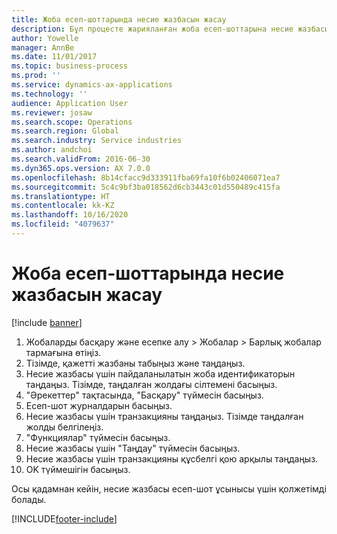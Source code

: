 ```yaml
---
title: Жоба есеп-шоттарында несие жазбасын жасау
description: Бұл процесте жарияланған жоба есеп-шоттарына несие жазбасын жасау жолы көрсетіледі.
author: Yowelle
manager: AnnBe
ms.date: 11/01/2017
ms.topic: business-process
ms.prod: ''
ms.service: dynamics-ax-applications
ms.technology: ''
audience: Application User
ms.reviewer: josaw
ms.search.scope: Operations
ms.search.region: Global
ms.search.industry: Service industries
ms.author: andchoi
ms.search.validFrom: 2016-06-30
ms.dyn365.ops.version: AX 7.0.0
ms.openlocfilehash: 8b14cfacc9d333911fba69fa10f6b02406071ea7
ms.sourcegitcommit: 5c4c9bf3ba018562d6cb3443c01d550489c415fa
ms.translationtype: HT
ms.contentlocale: kk-KZ
ms.lasthandoff: 10/16/2020
ms.locfileid: "4079637"
---
```

# <a name="create-a-credit-note-on-project-invoices"></a>Жоба есеп-шоттарында несие жазбасын жасау

[!include [banner](../../includes/banner.md)]

1. Жобаларды басқару және есепке алу > Жобалар > Барлық жобалар тармағына өтіңіз. 
2. Тізімде, қажетті жазбаны табыңыз және таңдаңыз. 
3. Несие жазбасы үшін пайдаланылатын жоба идентификаторын таңдаңыз. Тізімде, таңдалған жолдағы сілтемені басыңыз. 
4. "Әрекеттер" тақтасында, "Басқару" түймесін басыңыз. 
5. Есеп-шот журналдарын басыңыз. 
6. Несие жазбасы үшін транзакцияны таңдаңыз. Тізімде таңдалған жолды белгілеңіз. 
7. "Функциялар" түймесін басыңыз. 
8. Несие жазбасы үшін "Таңдау" түймесін басыңыз. 
9. Несие жазбасы үшін транзакцияны құсбелгі қою арқылы таңдаңыз.
10. OK түймешігін басыңыз. 

Осы қадамнан кейін, несие жазбасы есеп-шот ұсынысы үшін қолжетімді болады.


[!INCLUDE[footer-include](../../includes/footer-banner.md)]